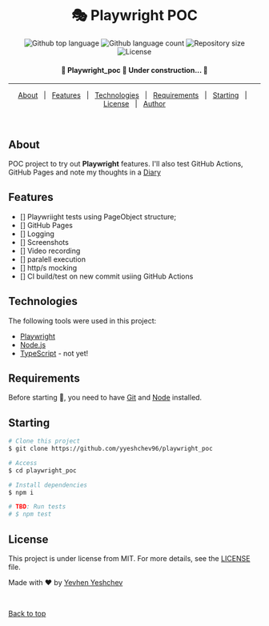 <h1 align="center">🎭 Playwright POC</h1>

<p align="center">
  <img alt="Github top language" src="https://img.shields.io/github/languages/top/yyeshchev96/playwright_poc?color=56BEB8">

  <img alt="Github language count" src="https://img.shields.io/github/languages/count/yyeshchev96/playwright_poc?color=56BEB8">

  <img alt="Repository size" src="https://img.shields.io/github/repo-size/yyeshchev96/playwright_poc?color=56BEB8">

  <img alt="License" src="https://img.shields.io/github/license/yyeshchev96/playwright_poc?color=56BEB8">

  <!-- <img alt="Github issues" src="https://img.shields.io/github/issues/yyeshchev96/playwright_poc?color=56BEB8" /> -->

  <!-- <img alt="Github forks" src="https://img.shields.io/github/forks/yyeshchev96/playwright_poc?color=56BEB8" /> -->

  <!-- <img alt="Github stars" src="https://img.shields.io/github/stars/yyeshchev96/playwright_poc?color=56BEB8" /> -->
</p>

<!-- Status -->
<h4 align="center"> 
	🚧  Playwright_poc 🚀 Under construction...  🚧
</h4> 

<hr>

<p align="center">
  <a href="#dart-about">About</a> &#xa0; | &#xa0; 
  <a href="#sparkles-features">Features</a> &#xa0; | &#xa0;
  <a href="#rocket-technologies">Technologies</a> &#xa0; | &#xa0;
  <a href="#white_check_mark-requirements">Requirements</a> &#xa0; | &#xa0;
  <a href="#checkered_flag-starting">Starting</a> &#xa0; | &#xa0;
  <a href="#memo-license">License</a> &#xa0; | &#xa0;
  <a href="https://github.com/yyeshchev96" target="_blank">Author</a>
</p>

<br>

## About ##

POC project to try out **Playwright** features. I'll also test GitHub Actions, GitHub Pages and note my thoughts in a [Diary](./DIARY.md)


## Features ##

- [] Playwriight tests using PageObject structure;
- [] GitHub Pages
- [] Logging
- [] Screenshots
- [] Video recording
- [] paralell execution
- [] http/s mocking
- [] CI build/test on new commit usiing GitHub Actions

## Technologies ##

The following tools were used in this project:

- [Playwright](https://github.com/microsoft/playwright)
- [Node.js](https://nodejs.org/en/)
- [TypeScript](https://www.typescriptlang.org/) - not yet!

## Requirements ##

Before starting :checkered_flag:, you need to have [Git](https://git-scm.com) and [Node](https://nodejs.org/en/) installed.

## Starting ##

```bash
# Clone this project
$ git clone https://github.com/yyeshchev96/playwright_poc

# Access
$ cd playwright_poc

# Install dependencies
$ npm i

# TBD: Run tests
# $ npm test
```

## License ##

This project is under license from MIT. For more details, see the [LICENSE](LICENSE.md) file.


Made with :heart: by <a href="https://github.com/yyeshchev96" target="_blank">Yevhen Yeshchev</a>

&#xa0;

<a href="#top">Back to top</a>
